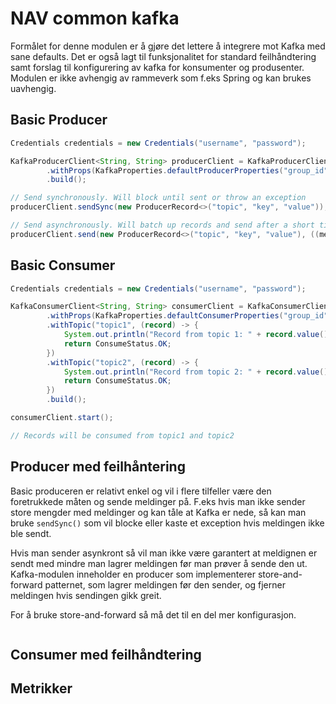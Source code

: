 # NAV common kafka

Formålet for denne modulen er å gjøre det lettere å integrere mot Kafka med sane defaults.
Det er også lagt til funksjonalitet for standard feilhåndtering samt forslag til konfigurering av kafka for konsumenter og produsenter.
Modulen er ikke avhengig av rammeverk som f.eks Spring og kan brukes uavhengig.


## Basic Producer

```java
Credentials credentials = new Credentials("username", "password");

KafkaProducerClient<String, String> producerClient = KafkaProducerClientBuilder.<String, String>builder()
        .withProps(KafkaProperties.defaultProducerProperties("group_id", "broker_url", credentials))
        .build();

// Send synchronously. Will block until sent or throw an exception
producerClient.sendSync(new ProducerRecord<>("topic", "key", "value"));

// Send asynchronously. Will batch up records and send after a short time has passed. Callback is triggered for both failure and success
producerClient.send(new ProducerRecord<>("topic", "key", "value"), ((metadata, exception) -> { /* ... */ }));
```

## Basic Consumer

```java
Credentials credentials = new Credentials("username", "password");

KafkaConsumerClient<String, String> consumerClient = KafkaConsumerClientBuilder.<String, String>builder()
        .withProps(KafkaProperties.defaultConsumerProperties("group_id", "broker_url", credentials))
        .withTopic("topic1", (record) -> {
            System.out.println("Record from topic 1: " + record.value());
            return ConsumeStatus.OK;
        })
        .withTopic("topic2", (record) -> {
            System.out.println("Record from topic 2: " + record.value());
            return ConsumeStatus.OK;
        })
        .build();

consumerClient.start();

// Records will be consumed from topic1 and topic2
```

## Producer med feilhåntering

Basic produceren er relativt enkel og vil i flere tilfeller være den foretrukkede måten og sende meldinger på.
F.eks hvis man ikke sender store mengder med meldinger og kan tåle at Kafka er nede, så kan man bruke `sendSync()`
som vil blocke eller kaste et exception hvis meldingen ikke ble sendt.

Hvis man sender asynkront så vil man ikke være garantert at meldignen er sendt med mindre man lagrer meldingen før man prøver å sende den ut.
Kafka-modulen inneholder en producer som implementerer store-and-forward patternet, som lagrer meldingen før den sender, og fjerner meldingen hvis sendingen gikk greit.

For å bruke store-and-forward så må det til en del mer konfigurasjon.



```java


```

## Consumer med feilhåndtering

## Metrikker

